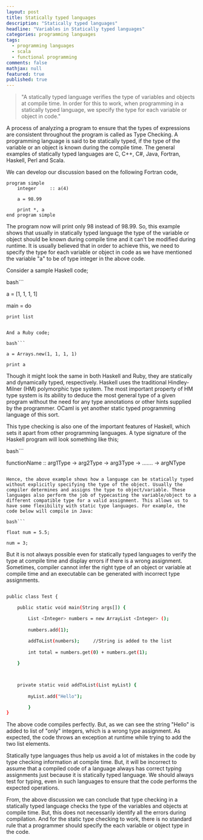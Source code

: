 ```yaml
---
layout: post
title: Statically typed languages
description: "Statically typed languages"
headline: "Variables in Statically typed languages"
categories: programming languages
tags: 
  - programming languages
  - scala
  - functional programming
comments: false
mathjax: null
featured: true
published: true
---
```


>&quot;A statically typed language verifies the type of variables and objects at compile time. In order for this
to work, when programming in a statically typed language, we specify the type for each variable or object in code.&quot;

A process of analyzing a program to ensure that the types of expressions are consistent throughout the program is called as Type Checking. A programming language is said to be statically typed, if the type of the variable or an object is known during the compile time. The general examples of statically typed languages are C, C++, C#, Java, Fortran, Haskell, Perl and Scala. 

We can develop our discussion based on the following Fortran code,

```
program simple
    integer     :: a(4)
    
    a = 98.99
    
    print *, a
end program simple
```

The program now will print only 98 instead of 98.99. So, this example shows that usually in statically typed language the type of the variable or object should be known during compile time and it can't be modified during runtime. It is usually believed that in order to achieve this, we need to specify the type for each variable or object in code as we have mentioned the variable "a" to be of type integer in the above code.

Consider a sample Haskell code;

bash```

a = [1, 1, 1, 1]

main = do

    print list

```

And a Ruby code;

bash```

a = Arrays.new(1, 1, 1, 1)

print a

```

Though it might look the same in both Haskell and Ruby, they are statically and dynamically typed, respectively. Haskell uses the traditional Hindley-Milner (HM) polymorphic type system. The most important property of HM type system is its ability to deduce the most general type of a given program without the need for any type annotations or other hints supplied by the programmer. OCaml is yet another static typed programming language of this sort.

This type checking is also one of the important features of Haskell, which sets it apart from other programming languages. A type signature of the Haskell program will look something like this;

bash```

functionName :: arg1Type -> arg2Type -> arg3Type -> ....... -> argNType

```

Hence, the above example shows how a language can be statically typed without explicitly specifying the type of the object. Usually the compiler determines and assigns the type to object/variable. These languages also perform the job of typecasting the variable/object to a different compatible type for a valid assignment. This allows us to have some flexibility with static type languages. For example, the code below will compile in Java:

bash```

float num = 5.5;

num = 3;

```

But it is not always possible even for statically typed languages to verify the type at compile time and display errors if there is a wrong assignment. Sometimes, compiler cannot infer the right type of an object or variable at compile time and an executable can be generated with incorrect type assignments.

```bash

public class Test {

    public static void main(String args[]) {

        List <Integer> numbers = new ArrayList <Integer> ();
    
        numbers.add(1);
    
        addToList(numbers);     //String is added to the list
    
        int total = numbers.get(0) + numbers.get(1);

    }



    private static void addToList(List myList) {
        
        myList.add("Hello");

        }   
}

```

The above code compiles perfectly. But, as we can see the string "Hello" is added to list of "only" integers, which is a wrong type assignment. As expected, the code throws an exception at runtime while trying to add the two list elements. 

Statically type languages thus help us avoid a lot of mistakes in the code by type checking information at compile time. But, it will be incorrect to assume that a compiled code of a language always has correct typing assignments just because it is statically typed language. We should always test for typing, even in such languages to ensure that the code performs the expected operations.

From, the above discussion we can conclude that type checking in a statically typed language checks the type of the variables and objects at compile time. But, this does not necessarily identify all the errors during compilation. And for the static type checking to work, there is no standard rule that a programmer should specify the each variable or object type in the code.
